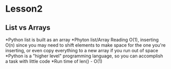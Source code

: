 # Lesson2 
## List vs Arrays
*Python list is built as an array
*Phyton list/Array Reading O(1), inserting O(n)  since you may need to shift elements to make space for the one you're inserting, or even copy everything to a new array if you run out of space
*Python is a "higher level" programming language, so you can accomplish a task with little code
*Run time of len() - O(1)

